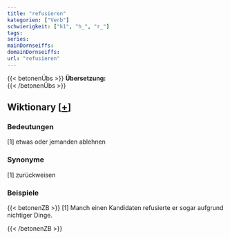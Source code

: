 ```yaml
---
title: "refusieren"
kategorien: ["Verb"]
schwierigkeit: ["k1", "h_", "r_"]
tags:
series:
mainDornseiffs:
domainDornseiffs:
url: "refusieren"
---
```


{{< betonenÜbs >}}
**Übersetzung:**  
{{< /betonenÜbs >}}

## Wiktionary [[+](https://de.wiktionary.org/wiki/refusieren)]

### Bedeutungen
[1] etwas oder jemanden ablehnen  

### Synonyme
[1] zurückweisen  

### Beispiele
{{< betonenZB >}}
[1] Manch einen Kandidaten refusierte er sogar aufgrund nichtiger Dinge.  

{{< /betonenZB >}}

